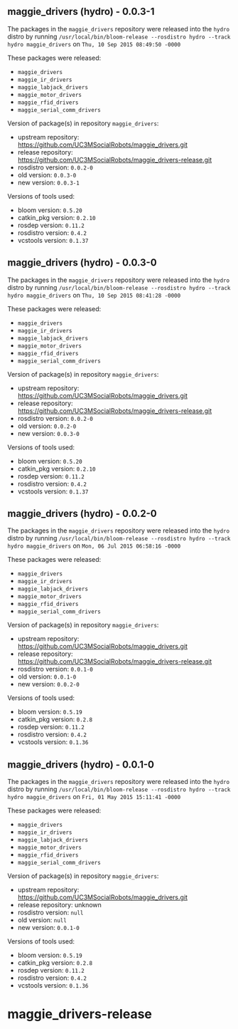 ## maggie_drivers (hydro) - 0.0.3-1

The packages in the `maggie_drivers` repository were released into the `hydro` distro by running `/usr/local/bin/bloom-release --rosdistro hydro --track hydro maggie_drivers` on `Thu, 10 Sep 2015 08:49:50 -0000`

These packages were released:
- `maggie_drivers`
- `maggie_ir_drivers`
- `maggie_labjack_drivers`
- `maggie_motor_drivers`
- `maggie_rfid_drivers`
- `maggie_serial_comm_drivers`

Version of package(s) in repository `maggie_drivers`:
- upstream repository: https://github.com/UC3MSocialRobots/maggie_drivers.git
- release repository: https://github.com/UC3MSocialRobots/maggie_drivers-release.git
- rosdistro version: `0.0.2-0`
- old version: `0.0.3-0`
- new version: `0.0.3-1`

Versions of tools used:
- bloom version: `0.5.20`
- catkin_pkg version: `0.2.10`
- rosdep version: `0.11.2`
- rosdistro version: `0.4.2`
- vcstools version: `0.1.37`


## maggie_drivers (hydro) - 0.0.3-0

The packages in the `maggie_drivers` repository were released into the `hydro` distro by running `/usr/local/bin/bloom-release --rosdistro hydro --track hydro maggie_drivers` on `Thu, 10 Sep 2015 08:41:28 -0000`

These packages were released:
- `maggie_drivers`
- `maggie_ir_drivers`
- `maggie_labjack_drivers`
- `maggie_motor_drivers`
- `maggie_rfid_drivers`
- `maggie_serial_comm_drivers`

Version of package(s) in repository `maggie_drivers`:
- upstream repository: https://github.com/UC3MSocialRobots/maggie_drivers.git
- release repository: https://github.com/UC3MSocialRobots/maggie_drivers-release.git
- rosdistro version: `0.0.2-0`
- old version: `0.0.2-0`
- new version: `0.0.3-0`

Versions of tools used:
- bloom version: `0.5.20`
- catkin_pkg version: `0.2.10`
- rosdep version: `0.11.2`
- rosdistro version: `0.4.2`
- vcstools version: `0.1.37`


## maggie_drivers (hydro) - 0.0.2-0

The packages in the `maggie_drivers` repository were released into the `hydro` distro by running `/usr/local/bin/bloom-release --rosdistro hydro --track hydro maggie_drivers` on `Mon, 06 Jul 2015 06:58:16 -0000`

These packages were released:
- `maggie_drivers`
- `maggie_ir_drivers`
- `maggie_labjack_drivers`
- `maggie_motor_drivers`
- `maggie_rfid_drivers`
- `maggie_serial_comm_drivers`

Version of package(s) in repository `maggie_drivers`:
- upstream repository: https://github.com/UC3MSocialRobots/maggie_drivers.git
- release repository: https://github.com/UC3MSocialRobots/maggie_drivers-release.git
- rosdistro version: `0.0.1-0`
- old version: `0.0.1-0`
- new version: `0.0.2-0`

Versions of tools used:
- bloom version: `0.5.19`
- catkin_pkg version: `0.2.8`
- rosdep version: `0.11.2`
- rosdistro version: `0.4.2`
- vcstools version: `0.1.36`


## maggie_drivers (hydro) - 0.0.1-0

The packages in the `maggie_drivers` repository were released into the `hydro` distro by running `/usr/local/bin/bloom-release --rosdistro hydro --track hydro maggie_drivers` on `Fri, 01 May 2015 15:11:41 -0000`

These packages were released:
- `maggie_drivers`
- `maggie_ir_drivers`
- `maggie_labjack_drivers`
- `maggie_motor_drivers`
- `maggie_rfid_drivers`
- `maggie_serial_comm_drivers`

Version of package(s) in repository `maggie_drivers`:
- upstream repository: https://github.com/UC3MSocialRobots/maggie_drivers.git
- release repository: unknown
- rosdistro version: `null`
- old version: `null`
- new version: `0.0.1-0`

Versions of tools used:
- bloom version: `0.5.19`
- catkin_pkg version: `0.2.8`
- rosdep version: `0.11.2`
- rosdistro version: `0.4.2`
- vcstools version: `0.1.36`


# maggie_drivers-release
